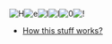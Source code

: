 ﻿![H](http://pepyaka.su/fonts/hardcoreololo/yr.gif)![e](http://pepyaka.su/fonts/hardcoreololo/tr.gif)![l](http://pepyaka.su/fonts/hardcoreololo/l.gif)![l](http://pepyaka.su/fonts/hardcoreololo/l.gif)![0](http://pepyaka.su/fonts/hardcoreololo/o.gif)![!](http://pepyaka.su/fonts/hardcoreololo/s0_1_1.gif)

* [How this stuff works?](how-this-stuff-works)